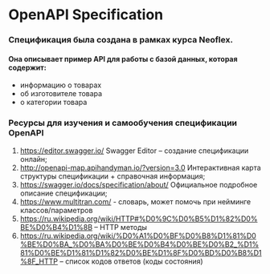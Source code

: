 # OpenAPI Specification
### Спецификация была создана в рамках курса Neoflex.
#### Она описывает пример API для работы с базой данных, которая содержит:
* информацию о товарах
* об изготовителе товара 
* о категории товара  

### Ресурсы для изучения и самообучения спецификации OpenAPI
1. https://editor.swagger.io/ Swagger Editor – создание спецификации онлайн;
2. http://openapi-map.apihandyman.io/?version=3.0 Интерактивная карта структуры
спецификации + справочная информация;
3. https://swagger.io/docs/specification/about/ Официальное подробное описание
спецификации;
4. https://www.multitran.com/ - словарь, может помочь при нейминге
классов/параметров
5. https://ru.wikipedia.org/wiki/HTTP#%D0%9C%D0%B5%D1%82%D0%BE%D0%B4%D1%8B – HTTP методы
6. https://ru.wikipedia.org/wiki/%D0%A1%D0%BF%D0%B8%D1%81%D0%BE%D0%BA_%D0%BA%D0%BE%D0%B4%D0%BE%D0%B2_%D1%81%D0%BE%D1%81%D1%82%D0%BE%D1%8F%D0%BD%D0%B8%D1%8F_HTTP – список кодов ответов
(коды состояния)
